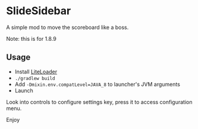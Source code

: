 # SlideSidebar

A simple mod to move the scoreboard like a boss.

Note: this is for 1.8.9

## Usage

- Install [LiteLoader](http://www.liteloader.com/)
- `./gradlew build`
- Add `-Dmixin.env.compatLevel=JAVA_8` to launcher's JVM arguments
- Launch

Look into controls to configure settings key, press it to access configuration menu.

Enjoy
